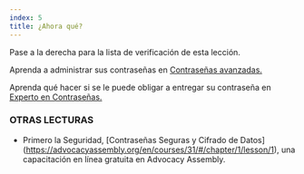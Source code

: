```yaml
---
index: 5
title: ¿Ahora qué?
---
```

Pase a la derecha para la lista de verificación de esta lección.

Aprenda a administrar sus contraseñas en [Contraseñas avanzadas.](umbrella://information/passwords/advanced)

Aprenda qué hacer si se le puede obligar a entregar su contraseña en [Experto en Contraseñas.](umbrella://information/passwords/expert)

### OTRAS LECTURAS

* Primero la Seguridad, [Contraseñas Seguras y Cifrado de Datos] (https://advocacyassembly.org/en/courses/31/#/chapter/1/lesson/1), una capacitación en línea gratuita en Advocacy Assembly.